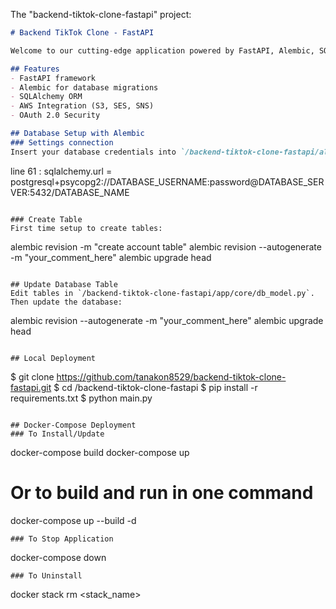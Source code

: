 The "backend-tiktok-clone-fastapi" project:

```markdown
# Backend TikTok Clone - FastAPI

Welcome to our cutting-edge application powered by FastAPI, Alembic, SQLAlchemy, and integrated with various Amazon Web Services (AWS) such as S3, SES, and SNS. This robust stack enables us to build a highly scalable and efficient web service while leveraging the power of AWS's cloud infrastructure. With the added security and authentication benefits of OAuth 2.0, we ensure that our users' data remains protected.

## Features
- FastAPI framework
- Alembic for database migrations
- SQLAlchemy ORM
- AWS Integration (S3, SES, SNS)
- OAuth 2.0 Security

## Database Setup with Alembic
### Settings connection
Insert your database credentials into `/backend-tiktok-clone-fastapi/alembic.ini`:
```
line 61 : sqlalchemy.url = postgresql+psycopg2://DATABASE_USERNAME:password@DATABASE_SERVER:5432/DATABASE_NAME
```

### Create Table
First time setup to create tables:
```
alembic revision -m "create account table"
alembic revision --autogenerate -m "your_comment_here"
alembic upgrade head
```

## Update Database Table
Edit tables in `/backend-tiktok-clone-fastapi/app/core/db_model.py`. Then update the database:
```
alembic revision --autogenerate -m "your_comment_here"
alembic upgrade head
```

## Local Deployment
```
$ git clone https://github.com/tanakon8529/backend-tiktok-clone-fastapi.git
$ cd /backend-tiktok-clone-fastapi
$ pip install -r requirements.txt
$ python main.py
```

## Docker-Compose Deployment
### To Install/Update
```
docker-compose build
docker-compose up
# Or to build and run in one command
docker-compose up --build -d
```
### To Stop Application
```
docker-compose down
```
### To Uninstall
```
docker stack rm <stack_name>
